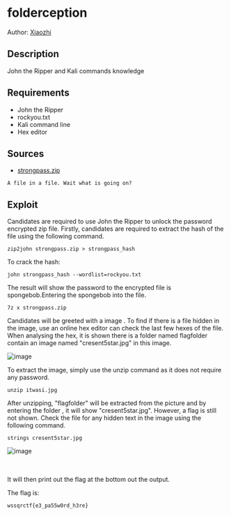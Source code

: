 # folderception
Author: [Xiaozhi](https://github.com/xiaoxiao69)

## Description

John the Ripper and Kali commands knowledge

## Requirements 

- John the Ripper
- rockyou.txt
- Kali command line
- Hex editor

## Sources

- [strongpass.zip](https://github.com/ChanTingHui/wssqrctf/blob/main/misc/folderception/bin/strongpass.zip)


```
A file in a file. Wait what is going on?
```


## Exploit

Candidates are required to use John the Ripper to unlock the password encrypted zip file. Firstly, candidates are required to extract the hash of the file using the following
command. <br/>
```
zip2john strongpass.zip > strongpass_hash
```

To crack the hash: <br />
```
john strongpass_hash --wordlist=rockyou.txt
```

The result will show the password to the encrypted file is spongebob.Entering the spongebob into the file. 
```
7z x strongpass.zip
```
Candidates will be greeted with a image . To find if there is a file hidden in the image, use an online hex editor can check the last few hexes of the file. When analysing the hex, it is shown there is a folder named flagfolder contain an image named "cresent5star.jpg" in this image. 

![image](https://user-images.githubusercontent.com/69874238/123493882-86aacb80-d650-11eb-9e53-d5196c822f27.png)


To extract the image, simply use the unzip command as it does not require any password.
```
unzip itwasi.jpg
```
After unzipping, "flagfolder" will be extracted from the picture and by entering the folder , it will show "cresent5star.jpg". However, a flag is still not shown. Check the file for any hidden text in the image using the following command.
```
strings cresent5star.jpg 
```
![image](https://user-images.githubusercontent.com/69874238/123493951-c376c280-d650-11eb-85f1-e26c2435834c.png)

<br>
<br>
It will then print out the flag at the bottom out the output.



The flag is:

```
wssqrctf{e3_pa55w0rd_h3re}
```

